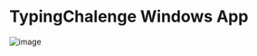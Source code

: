 # TypingChalenge Windows App

![image](https://github.com/osamaa3mar/TypingChalenge/assets/53447224/d11a9408-ebaf-4e2d-b511-2bc399ed4fb9)

